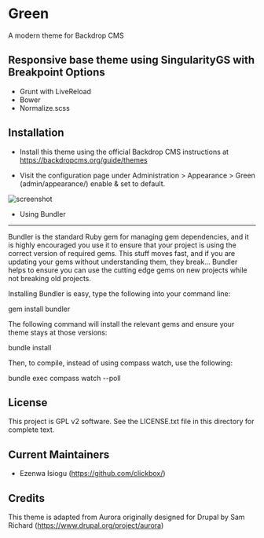 Green
======================

A modern theme for Backdrop CMS

Responsive base theme using SingularityGS with Breakpoint 
Options
------------ 
- Grunt with LiveReload
- Bower
- Normalize.scss

Installation
------------

- Install this theme using the official Backdrop CMS instructions at
  https://backdropcms.org/guide/themes

- Visit the configuration page under Administration > Appearance >
  Green (admin/appearance/) enable & set to default.

![screenshot](/../<images>/themes/img/green_screenshot.png?raw=true "Green Screenshot")


- Using Bundler
------------

Bundler is the standard Ruby gem for managing gem dependencies, and it is highly encouraged you use it to ensure that your project is using the correct version of required gems. This stuff moves fast, and if you are updating your gems without understanding them, they break... Bundler helps to ensure you can use the cutting edge gems on new projects while not breaking old projects.

Installing Bundler is easy, type the following into your command line:

gem install bundler

The following command will install the relevant gems and ensure your theme stays at those versions: 

bundle install

Then, to compile, instead of using compass watch, use the following:

bundle exec compass watch --poll

License
-------

This project is GPL v2 software. See the LICENSE.txt file in this directory for
complete text.

Current Maintainers
-------------------

- Ezenwa Isiogu (https://github.com/clickbox/)

Credits
-------

This theme is adapted from Aurora originally designed for Drupal by Sam Richard
(https://www.drupal.org/project/aurora)
